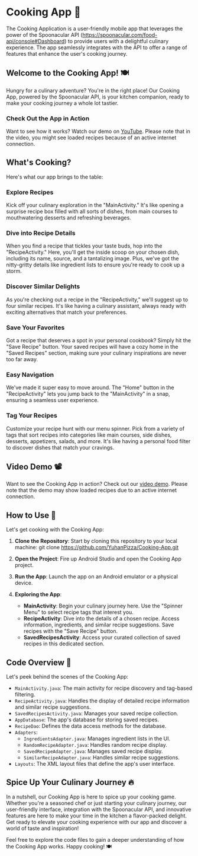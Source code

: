 # Cooking App 🍳

The Cooking Application is a user-friendly mobile app that leverages the power of the Spoonacular API (https://spoonacular.com/food-api/console#Dashboard) to provide users with a delightful culinary experience. The app seamlessly integrates with the API to offer a range of features that enhance the user's cooking journey.

## Welcome to the Cooking App! 🍽️

Hungry for a culinary adventure? You're in the right place! Our Cooking App, powered by the Spoonacular API, is your kitchen companion, ready to make your cooking journey a whole lot tastier.

### Check Out the App in Action

Want to see how it works? Watch our demo on [YouTube](https://www.youtube.com/watch?v=83ALOBbmoWk&ab_channel=lorenzalvin). Please note that in the video, you might see loaded recipes because of an active internet connection.

## What's Cooking?

Here's what our app brings to the table:

### Explore Recipes

Kick off your culinary exploration in the "MainActivity." It's like opening a surprise recipe box filled with all sorts of dishes, from main courses to mouthwatering desserts and refreshing beverages.

### Dive into Recipe Details

When you find a recipe that tickles your taste buds, hop into the "RecipeActivity." Here, you'll get the inside scoop on your chosen dish, including its name, source, and a tantalizing image. Plus, we've got the nitty-gritty details like ingredient lists to ensure you're ready to cook up a storm.

### Discover Similar Delights

As you're checking out a recipe in the "RecipeActivity," we'll suggest up to four similar recipes. It's like having a culinary assistant, always ready with exciting alternatives that match your preferences.

### Save Your Favorites

Got a recipe that deserves a spot in your personal cookbook? Simply hit the "Save Recipe" button. Your saved recipes will have a cozy home in the "Saved Recipes" section, making sure your culinary inspirations are never too far away.

### Easy Navigation

We've made it super easy to move around. The "Home" button in the "RecipeActivity" lets you jump back to the "MainActivity" in a snap, ensuring a seamless user experience.

### Tag Your Recipes

Customize your recipe hunt with our menu spinner. Pick from a variety of tags that sort recipes into categories like main courses, side dishes, desserts, appetizers, salads, and more. It's like having a personal food filter to discover dishes that match your cravings.


## Video Demo 📽️

Want to see the Cooking App in action? Check out our [video demo](https://www.youtube.com/watch?v=83ALOBbmoWk&ab_channel=lorenzalvin). Please note that the demo may show loaded recipes due to an active internet connection.

## How to Use 📱

Let's get cooking with the Cooking App:

1. **Clone the Repository**: Start by cloning this repository to your local machine:
   git clone https://github.com/YuhanPizza/Cooking-App.git

2. **Open the Project**: Fire up Android Studio and open the Cooking App project.

3. **Run the App**: Launch the app on an Android emulator or a physical device.

4. **Exploring the App**:
   - **MainActivity**: Begin your culinary journey here. Use the "Spinner Menu" to select recipe tags that interest you.
   - **RecipeActivity**: Dive into the details of a chosen recipe. Access information, ingredients, and similar recipe suggestions. Save recipes with the "Save Recipe" button.
   - **SavedRecipesActivity**: Access your curated collection of saved recipes in this dedicated section.

## Code Overview 🧰

Let's peek behind the scenes of the Cooking App:

- `MainActivity.java`: The main activity for recipe discovery and tag-based filtering.
- `RecipeActivity.java`: Handles the display of detailed recipe information and similar recipe suggestions.
- `SavedRecipesActivity.java`: Manages your saved recipe collection.
- `AppDatabase`: The app's database for storing saved recipes.
- `RecipeDao`: Defines the data access methods for the database.
- `Adapters`:
  - `IngredientsAdapter.java`: Manages ingredient lists in the UI.
  - `RandomRecipeAdapter.java`: Handles random recipe display.
  - `SavedRecipeAdapter.java`: Manages saved recipe display.
  - `SimilarRecipeAdapter.java`: Handles similar recipe suggestions.
- `Layouts`: The XML layout files that define the app's user interface.

## Spice Up Your Culinary Journey :fire:

In a nutshell, our Cooking App is here to spice up your cooking game. Whether you're a seasoned chef or just starting your culinary journey, our user-friendly interface, integration with the Spoonacular API, and innovative features are here to make your time in the kitchen a flavor-packed delight. Get ready to elevate your cooking experience with our app and discover a world of taste and inspiration!

Feel free to explore the code files to gain a deeper understanding of how the Cooking App works. Happy cooking! 🍽️

